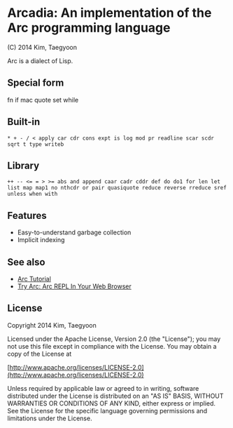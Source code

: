 # Arcadia: An implementation of the Arc programming language #

(C) 2014 Kim, Taegyoon

Arc is a dialect of Lisp.

## Special form
fn if mac quote set while

## Built-in
`* + - / < apply car cdr cons expt is log mod pr readline scar scdr sqrt t type writeb`

## Library
`++ -- <= = > >= abs and append caar cadr cddr def do do1 for len let list map map1 no nthcdr or pair quasiquote reduce reverse rreduce sref unless when with`

## Features
* Easy-to-understand garbage collection
* Implicit indexing

## See also
* [Arc Tutorial](http://old.ycombinator.com/arc/tut.txt)
* [Try Arc: Arc REPL In Your Web Browser](http://tryarc.org/)

## License ##

   Copyright 2014 Kim, Taegyoon

   Licensed under the Apache License, Version 2.0 (the "License");
   you may not use this file except in compliance with the License.
   You may obtain a copy of the License at

   [http://www.apache.org/licenses/LICENSE-2.0](http://www.apache.org/licenses/LICENSE-2.0)

   Unless required by applicable law or agreed to in writing, software
   distributed under the License is distributed on an "AS IS" BASIS,
   WITHOUT WARRANTIES OR CONDITIONS OF ANY KIND, either express or implied.
   See the License for the specific language governing permissions and
   limitations under the License.
